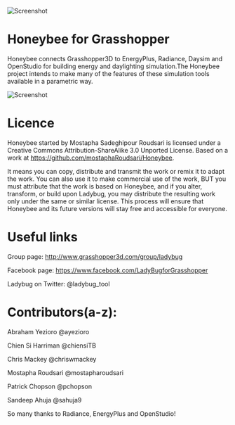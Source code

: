 ![Screenshot](http://api.ning.com/files/OsG-NixX39fgvBguMkfqhfQB8A6qoIOoishY-IJX5jjM5aTt7vHdO05*4SLN3rLPUVIksyARyzUIMt3w1gJPlWA3aO-DlMvQ/Merged_Icons_2.png?width=200)

Honeybee for Grasshopper
========================================
Honeybee connects Grasshopper3D to EnergyPlus, Radiance, Daysim and OpenStudio for building energy and daylighting simulation.The Honeybee project intends to make many of the features of these simulation tools available in a parametric way.

![Screenshot](http://api.ning.com/files/n6JmThHrsca01EgtclZq-1juc3rkqHwBRDnTZKSn2xbRbec6mv3mUXqgsEXLZoshKBGDh0V31b0HriMS0IwvAe1DSfuBLFL7/IBPSANYCPresentationLadybugHoneybee2.png?width=1200)

Licence
========================================
Honeybee started by Mostapha Sadeghipour Roudsari is licensed under a Creative Commons Attribution-ShareAlike 3.0 Unported License. Based on a work at https://github.com/mostaphaRoudsari/Honeybee.
	
It means you can copy, distribute and transmit the work or remix it to adapt the work. You can also use it to make commercial use of the work, BUT you must attribute that the work is based on Honeybee, and if you alter, transform, or build upon Ladybug, you may distribute the resulting work only under the same or similar license. This process will ensure that Honeybee and its future versions will stay free and accessible for everyone.

Useful links
========================================
Group page: http://www.grasshopper3d.com/group/ladybug

Facebook page: https://www.facebook.com/LadyBugforGrasshopper

Ladybug on Twitter: @ladybug_tool

Contributors(a-z):
========================================
Abraham Yezioro @ayezioro

Chien Si Harriman @chiensiTB

Chris Mackey @chriswmackey

Mostapha Roudsari @mostapharoudsari

Patrick Chopson @pchopson

Sandeep Ahuja @sahuja9


So many thanks to Radiance, EnergyPlus and OpenStudio!
